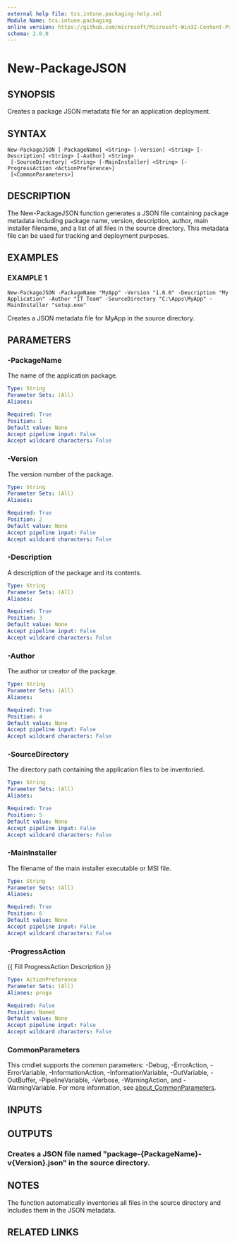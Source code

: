 ```yaml
---
external help file: tcs.intune.packaging-help.xml
Module Name: tcs.intune.packaging
online version: https://github.com/microsoft/Microsoft-Win32-Content-Prep-Tool
schema: 2.0.0
---
```


# New-PackageJSON

## SYNOPSIS
Creates a package JSON metadata file for an application deployment.

## SYNTAX

```
New-PackageJSON [-PackageName] <String> [-Version] <String> [-Description] <String> [-Author] <String>
 [-SourceDirectory] <String> [-MainInstaller] <String> [-ProgressAction <ActionPreference>]
 [<CommonParameters>]
```

## DESCRIPTION
The New-PackageJSON function generates a JSON file containing package metadata including
package name, version, description, author, main installer filename, and a list of all files
in the source directory.
This metadata file can be used for tracking and deployment purposes.

## EXAMPLES

### EXAMPLE 1
```
New-PackageJSON -PackageName "MyApp" -Version "1.0.0" -Description "My Application" -Author "IT Team" -SourceDirectory "C:\Apps\MyApp" -MainInstaller "setup.exe"
```

Creates a JSON metadata file for MyApp in the source directory.

## PARAMETERS

### -PackageName
The name of the application package.

```yaml
Type: String
Parameter Sets: (All)
Aliases:

Required: True
Position: 1
Default value: None
Accept pipeline input: False
Accept wildcard characters: False
```

### -Version
The version number of the package.

```yaml
Type: String
Parameter Sets: (All)
Aliases:

Required: True
Position: 2
Default value: None
Accept pipeline input: False
Accept wildcard characters: False
```

### -Description
A description of the package and its contents.

```yaml
Type: String
Parameter Sets: (All)
Aliases:

Required: True
Position: 3
Default value: None
Accept pipeline input: False
Accept wildcard characters: False
```

### -Author
The author or creator of the package.

```yaml
Type: String
Parameter Sets: (All)
Aliases:

Required: True
Position: 4
Default value: None
Accept pipeline input: False
Accept wildcard characters: False
```

### -SourceDirectory
The directory path containing the application files to be inventoried.

```yaml
Type: String
Parameter Sets: (All)
Aliases:

Required: True
Position: 5
Default value: None
Accept pipeline input: False
Accept wildcard characters: False
```

### -MainInstaller
The filename of the main installer executable or MSI file.

```yaml
Type: String
Parameter Sets: (All)
Aliases:

Required: True
Position: 6
Default value: None
Accept pipeline input: False
Accept wildcard characters: False
```

### -ProgressAction
{{ Fill ProgressAction Description }}

```yaml
Type: ActionPreference
Parameter Sets: (All)
Aliases: proga

Required: False
Position: Named
Default value: None
Accept pipeline input: False
Accept wildcard characters: False
```

### CommonParameters
This cmdlet supports the common parameters: -Debug, -ErrorAction, -ErrorVariable, -InformationAction, -InformationVariable, -OutVariable, -OutBuffer, -PipelineVariable, -Verbose, -WarningAction, and -WarningVariable. For more information, see [about_CommonParameters](http://go.microsoft.com/fwlink/?LinkID=113216).

## INPUTS

## OUTPUTS

### Creates a JSON file named "package-{PackageName}-v{Version}.json" in the source directory.
## NOTES
The function automatically inventories all files in the source directory and includes them in the JSON metadata.

## RELATED LINKS
